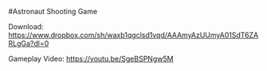 #Astronaut Shooting Game

Download: https://www.dropbox.com/sh/waxb1qgclsd1vqd/AAAmyAzUUmyA01SdT6ZARLgGa?dl=0

Gameplay Video: https://youtu.be/SgeBSPNgw5M
